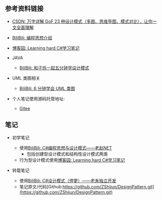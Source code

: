 ## 参考资料链接
- [CSDN: 万字详解 GoF 23 种设计模式（多图、思维导图、模式对比），让你一文全面理解](https://blog.csdn.net/penriver/article/details/118571991)
- [BiliBili: 编程思想介绍](https://www.bilibili.com/video/BV1Xv4y1T7by/?)
- [博客园: Learning hard C#学习笔记](https://www.cnblogs.com/zhili/category/496417.html)

- JAVA
    - [BiliBili: 和子烁一起五分钟学设计模式](https://space.bilibili.com/59546029/lists/266320?type=season)
- UML 类图相关
    - [BiliBili: 6 分钟学会 UML 类图](https://www.bilibili.com/video/BV1Wu4y1Y7ya/?s)

- 个人笔记使用源码托管地址:
    - [Gitee](https://gitee.com/mag1cwgs/csharp-design-pattern)

## 笔记
- 初学笔记
    - 使用[BiliBili: C#编程思想与设计模式——老赵NET](https://www.bilibili.com/video/BV1Xv4y1T7by/?)
        - 包括创建型设计模式和结构性设计模式两类
    - 行为型设计模式使用[博客园: Learning hard C#学习笔记](https://www.cnblogs.com/zhili/category/496417.html)

- 转载笔记
    - 使用[BiliBili: C#设计模式（停更）——老朱独立开发](https://www.bilibili.com/video/BV1zZ4y1u7mp?s)
    - 笔记原文/代码[Github:https://github.com/ZShijun/DesignPattern.git](https://github.com/ZShijun/DesignPattern.git)
